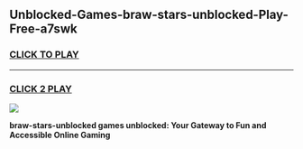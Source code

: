 
## Unblocked-Games-braw-stars-unblocked-Play-Free-a7swk
<h3>
<a href="https://premium76.site?title=braw-stars-unblocked&ref=12A">CLICK TO PLAY</a></h3>
<hr>

<h3>
<a href="https://premium76.site?title=braw-stars-unblocked&ref=12A">CLICK 2 PLAY</a>
  
</h3>

<a href="https://premium76.site?title=braw-stars-unblocked&ref=12A"><img src="https://clearcache.store/games.png"></a>


**braw-stars-unblocked games unblocked: Your Gateway to Fun and Accessible Online Gaming**
